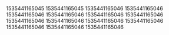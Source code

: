 1535441165045
1535441165045
1535441165046
1535441165046
1535441165046
1535441165046
1535441165046
1535441165046
1535441165046
1535441165046
1535441165046
1535441165046
1535441165046
1535441165046
1535441165046